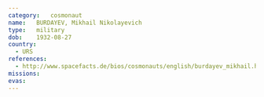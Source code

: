 ```yaml
---
category:	cosmonaut
name:	BURDAYEV, Mikhail Nikolayevich
type:	military
dob:	1932-08-27
country:
  - URS
references:
  - http://www.spacefacts.de/bios/cosmonauts/english/burdayev_mikhail.htm
missions:
evas:
---
```


